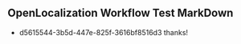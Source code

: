 ## OpenLocalization Workflow Test MarkDown
* d5615544-3b5d-447e-825f-3616bf8516d3 thanks!

<!--HONumber=Jul16_HO3-->



